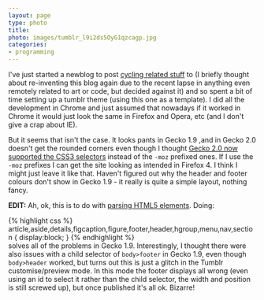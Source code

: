 ```yaml
---
layout: page
type: photo
title: 
photo: images/tumblr_l9i2ds5OyG1qzcagp.jpg
categories: 
- programming
---
```

I've just started a newblog to post [cycling related stuff](http://custardycling.co.uk) to (I briefly thought about re-inventing this blog again due to the recent lapse in anything even remotely related to art or code, but decided against it) and so spent a bit of time setting up a tumblr theme (using this one as a template). I did all the development in Chrome and just assumed that nowadays if it worked in Chrome it would just look the same in Firefox and Opera, etc (and I don't give a crap about IE).

But it seems that isn't the case. It looks pants in Gecko 1.9 ,and in Gecko 2.0 doesn't get the rounded corners even though I thought [Gecko 2.0 now supported the CSS3 selectors](https://developer.mozilla.org/en/CSS/-moz-border-radius) instead of the `-moz` prefixed ones. If I use the `-moz` prefixes I can get the site looking as intended in Firefox 4. I think I might just leave it like that. Haven't figured out why the header and footer colours don't show in Gecko 1.9 - it really is quite a simple layout, nothing fancy.

**EDIT:** Ah, ok, this is to do with [parsing HTML5 elements](http://diveintohtml5.org/semantics.html#unknown-elements). Doing:

{% highlight css %}
article,aside,details,figcaption,figure,footer,header,hgroup,menu,nav,section {
	display:block;
}
{% endhighlight %}	
solves all of the problems in Gecko 1.9. Interestingly, I thought there were also issues with a child selector of <code>body>footer</code> in Gecko 1.9, even though <code>body>header</code> worked, but turns out this is just a glitch in the Tumblr customise/preview mode. In this mode the footer displays all wrong (even using an id to select it rather than the child selector, the width and position is still screwed up), but once published it's all ok. Bizarre!
